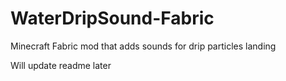 # WaterDripSound-Fabric
Minecraft Fabric mod that adds sounds for drip particles landing

Will update readme later
